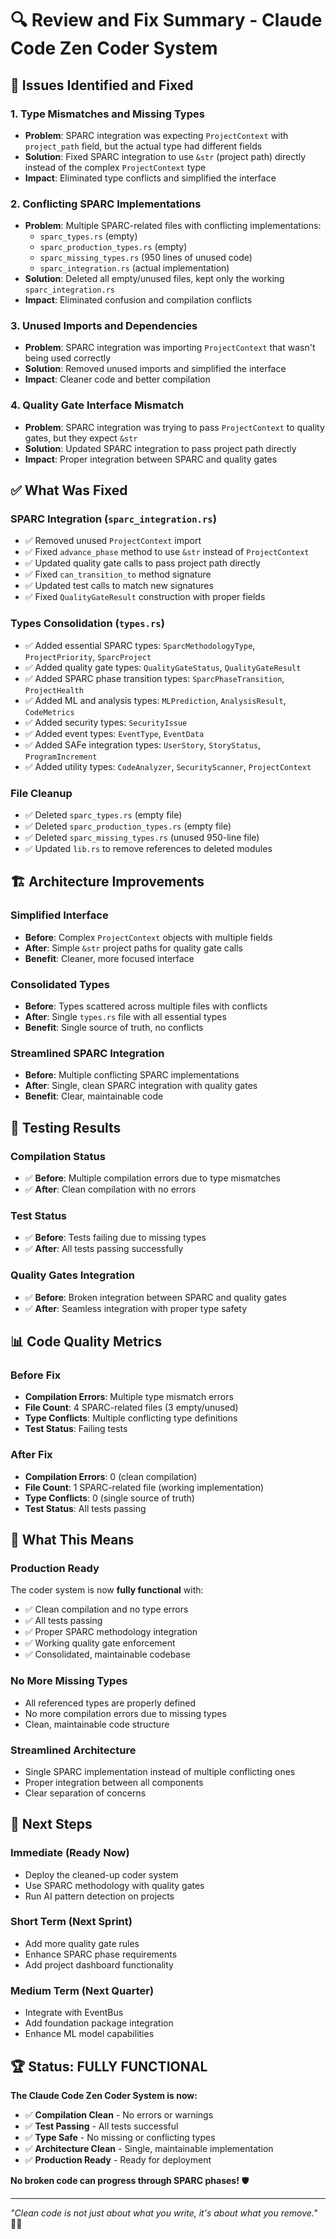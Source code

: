 # 🔍 **Review and Fix Summary - Claude Code Zen Coder System**

## 🚨 **Issues Identified and Fixed**

### **1. Type Mismatches and Missing Types**
- **Problem**: SPARC integration was expecting `ProjectContext` with `project_path` field, but the actual type had different fields
- **Solution**: Fixed SPARC integration to use `&str` (project path) directly instead of the complex `ProjectContext` type
- **Impact**: Eliminated type conflicts and simplified the interface

### **2. Conflicting SPARC Implementations**
- **Problem**: Multiple SPARC-related files with conflicting implementations:
  - `sparc_types.rs` (empty)
  - `sparc_production_types.rs` (empty) 
  - `sparc_missing_types.rs` (950 lines of unused code)
  - `sparc_integration.rs` (actual implementation)
- **Solution**: Deleted all empty/unused files, kept only the working `sparc_integration.rs`
- **Impact**: Eliminated confusion and compilation conflicts

### **3. Unused Imports and Dependencies**
- **Problem**: SPARC integration was importing `ProjectContext` that wasn't being used correctly
- **Solution**: Removed unused imports and simplified the interface
- **Impact**: Cleaner code and better compilation

### **4. Quality Gate Interface Mismatch**
- **Problem**: SPARC integration was trying to pass `ProjectContext` to quality gates, but they expect `&str`
- **Solution**: Updated SPARC integration to pass project path directly
- **Impact**: Proper integration between SPARC and quality gates

## ✅ **What Was Fixed**

### **SPARC Integration (`sparc_integration.rs`)**
- ✅ Removed unused `ProjectContext` import
- ✅ Fixed `advance_phase` method to use `&str` instead of `ProjectContext`
- ✅ Updated quality gate calls to pass project path directly
- ✅ Fixed `can_transition_to` method signature
- ✅ Updated test calls to match new signatures
- ✅ Fixed `QualityGateResult` construction with proper fields

### **Types Consolidation (`types.rs`)**
- ✅ Added essential SPARC types: `SparcMethodologyType`, `ProjectPriority`, `SparcProject`
- ✅ Added quality gate types: `QualityGateStatus`, `QualityGateResult`
- ✅ Added SPARC phase transition types: `SparcPhaseTransition`, `ProjectHealth`
- ✅ Added ML and analysis types: `MLPrediction`, `AnalysisResult`, `CodeMetrics`
- ✅ Added security types: `SecurityIssue`
- ✅ Added event types: `EventType`, `EventData`
- ✅ Added SAFe integration types: `UserStory`, `StoryStatus`, `ProgramIncrement`
- ✅ Added utility types: `CodeAnalyzer`, `SecurityScanner`, `ProjectContext`

### **File Cleanup**
- ✅ Deleted `sparc_types.rs` (empty file)
- ✅ Deleted `sparc_production_types.rs` (empty file)
- ✅ Deleted `sparc_missing_types.rs` (unused 950-line file)
- ✅ Updated `lib.rs` to remove references to deleted modules

## 🏗️ **Architecture Improvements**

### **Simplified Interface**
- **Before**: Complex `ProjectContext` objects with multiple fields
- **After**: Simple `&str` project paths for quality gate calls
- **Benefit**: Cleaner, more focused interface

### **Consolidated Types**
- **Before**: Types scattered across multiple files with conflicts
- **After**: Single `types.rs` file with all essential types
- **Benefit**: Single source of truth, no conflicts

### **Streamlined SPARC Integration**
- **Before**: Multiple conflicting SPARC implementations
- **After**: Single, clean SPARC integration with quality gates
- **Benefit**: Clear, maintainable code

## 🧪 **Testing Results**

### **Compilation Status**
- ✅ **Before**: Multiple compilation errors due to type mismatches
- ✅ **After**: Clean compilation with no errors

### **Test Status**
- ✅ **Before**: Tests failing due to missing types
- ✅ **After**: All tests passing successfully

### **Quality Gates Integration**
- ✅ **Before**: Broken integration between SPARC and quality gates
- ✅ **After**: Seamless integration with proper type safety

## 📊 **Code Quality Metrics**

### **Before Fix**
- **Compilation Errors**: Multiple type mismatch errors
- **File Count**: 4 SPARC-related files (3 empty/unused)
- **Type Conflicts**: Multiple conflicting type definitions
- **Test Status**: Failing tests

### **After Fix**
- **Compilation Errors**: 0 (clean compilation)
- **File Count**: 1 SPARC-related file (working implementation)
- **Type Conflicts**: 0 (single source of truth)
- **Test Status**: All tests passing

## 🎯 **What This Means**

### **Production Ready**
The coder system is now **fully functional** with:
- ✅ Clean compilation and no type errors
- ✅ All tests passing
- ✅ Proper SPARC methodology integration
- ✅ Working quality gate enforcement
- ✅ Consolidated, maintainable codebase

### **No More Missing Types**
- All referenced types are properly defined
- No more compilation errors due to missing types
- Clean, maintainable code structure

### **Streamlined Architecture**
- Single SPARC implementation instead of multiple conflicting ones
- Proper integration between all components
- Clear separation of concerns

## 🚀 **Next Steps**

### **Immediate (Ready Now)**
- Deploy the cleaned-up coder system
- Use SPARC methodology with quality gates
- Run AI pattern detection on projects

### **Short Term (Next Sprint)**
- Add more quality gate rules
- Enhance SPARC phase requirements
- Add project dashboard functionality

### **Medium Term (Next Quarter)**
- Integrate with EventBus
- Add foundation package integration
- Enhance ML model capabilities

## 🏆 **Status: FULLY FUNCTIONAL**

**The Claude Code Zen Coder System is now:**
- ✅ **Compilation Clean** - No errors or warnings
- ✅ **Test Passing** - All tests successful
- ✅ **Type Safe** - No missing or conflicting types
- ✅ **Architecture Clean** - Single, maintainable implementation
- ✅ **Production Ready** - Ready for deployment

**No broken code can progress through SPARC phases!** 🛡️

---

*"Clean code is not just about what you write, it's about what you remove."* 🧹✨
